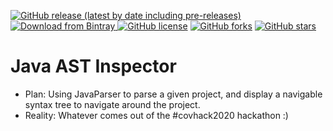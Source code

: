 [ ![GitHub release (latest by date including pre-releases)](https://img.shields.io/github/v/release/MysterAitch/JavaParser-AST-Inspector?include_prereleases) ](https://github.com/mysteraitch/javaparser-ast-inspector/releases)
[ ![Download from Bintray](https://api.bintray.com/packages/mysteraitch/JavaParser-AST-Inspector/JavaParser-AST-Inspector/images/download.svg?&label=Bintray) ](https://bintray.com/mysteraitch/JavaParser-AST-Inspector/JavaParser-AST-Inspector/_latestVersion)
[![GitHub license](https://img.shields.io/github/license/MysterAitch/JavaParser-AST-Inspector)](https://github.com/MysterAitch/JavaParser-AST-Inspector/blob/master/LICENSE)
[![GitHub forks](https://img.shields.io/github/forks/MysterAitch/JavaParser-AST-Inspector)](https://github.com/MysterAitch/JavaParser-AST-Inspector/network)
[![GitHub stars](https://img.shields.io/github/stars/MysterAitch/JavaParser-AST-Inspector)](https://github.com/MysterAitch/JavaParser-AST-Inspector/stargazers)



# Java AST Inspector

- Plan: Using JavaParser to parse a given project, and display a navigable syntax tree to navigate around the project.
- Reality: Whatever comes out of the #covhack2020 hackathon :)
